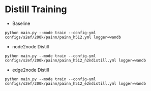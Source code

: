 # Distill Training

- Baseline

```
python main.py --mode train --config-yml configs/s2ef/200k/painn/painn_h512.yml logger=wandb
```


- node2node Distill

```
python main.py --mode train --config-yml configs/s2ef/200k/painn/painn_h512_n2ndistill.yml logger=wandb
```


- edge2node Distill

```
python main.py --mode train --config-yml configs/s2ef/200k/painn/painn_h512_e2ndistill.yml logger=wandb
```



